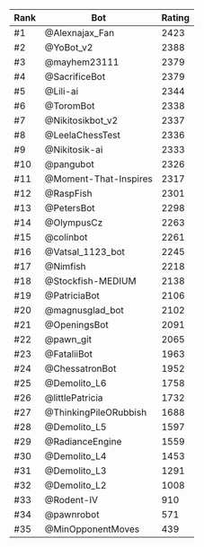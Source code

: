 Rank|Bot|Rating
---|---|---
#1|@Alexnajax_Fan|2423
#2|@YoBot_v2|2388
#3|@mayhem23111|2379
#4|@SacrificeBot|2379
#5|@Lili-ai|2344
#6|@ToromBot|2338
#7|@Nikitosikbot_v2|2337
#8|@LeelaChessTest|2336
#9|@Nikitosik-ai|2333
#10|@pangubot|2326
#11|@Moment-That-Inspires|2317
#12|@RaspFish|2301
#13|@PetersBot|2298
#14|@OlympusCz|2263
#15|@colinbot|2261
#16|@Vatsal_1123_bot|2245
#17|@Nimfish|2218
#18|@Stockfish-MEDIUM|2138
#19|@PatriciaBot|2106
#20|@magnusglad_bot|2102
#21|@OpeningsBot|2091
#22|@pawn_git|2065
#23|@FataliiBot|1963
#24|@ChessatronBot|1952
#25|@Demolito_L6|1758
#26|@littlePatricia|1732
#27|@ThinkingPileORubbish|1688
#28|@Demolito_L5|1597
#29|@RadianceEngine|1559
#30|@Demolito_L4|1453
#31|@Demolito_L3|1291
#32|@Demolito_L2|1008
#33|@Rodent-IV|910
#34|@pawnrobot|571
#35|@MinOpponentMoves|439
